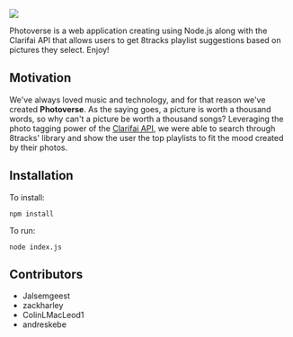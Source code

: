 
![](https://www.dropbox.com/s/9atj9gzse8jjq0p/logo.png?dl=1)

Photoverse is a web application creating using Node.js along with the Clarifai API that allows users to get 8tracks playlist suggestions based on pictures they select. Enjoy!

## Motivation

We've always loved music and technology, and for that reason we've created **Photoverse**. As the saying goes, a picture is worth a thousand words, so why can't a picture be worth a thousand songs? Leveraging the photo tagging power of the [Clarifai API](http://www.clarifai.com/api), we were able to search through 8tracks' library and show the user the top playlists to fit the mood created by their photos.

## Installation

To install:
```
npm install
```
To run:
```
node index.js
```
## Contributors

 - Jalsemgeest
 - zackharley
 - ColinLMacLeod1
 - andreskebe

